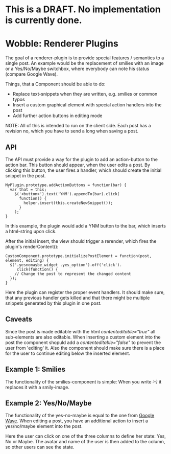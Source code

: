 # This is a __DRAFT__. No implementation is currently done.

# Wobble: Renderer Plugins

The goal of a renderer-plugin is to provide special features / semantics to a single post. An example would be the replacement of smilies with an image or a Yes/No/Maybe switchbox, where everybody can note his status (compare Google Wave).

Things, that a Component should be able to do:

 * Replace text-snippets when they are written, e.g. smilies or common typos
 * Insert a custom graphical element with special action handlers into the post
 * Add further action buttons in editing mode

NOTE: All of this is intended to run on the client side. Each post has a revision no, which you have to send a long when saving a post.

## API

The API must provide a way for the plugin to add an action-button to the action bar. This button should appear, when the user edits a post. By clicking this button, the user fires a handler, which should create the initial snippet in the post.

    MyPlugin.prototype.addActionButtons = function(bar) {
      var that = this;
        $('<button>').text('YNM').appendTo(bar).click(
          function() {
            helper.insert(this.createNewSnippet());
          }
        );
    }
 
In this example, the plugin would add a YNM button to the bar, which inserts a html-string upon click.
    
After the initial insert, the view should trigger a rerender, which fires the plugin's renderContent():

    CustomComponent.prototype.initializePostElement = function(post, element, editing) {
      $('.yesnomaybe_widget .yes_option').off('click').
         click(function() {
        // Change the post to represent the changed content 
      });
    }
    
Here the plugin can register the proper event handlers. It should make sure, that any previous handler gets killed and that there might be multiple snippets generated by this plugin in one post.


## Caveats
Since the post is made editable with the html *contenteditable="true"* all sub-elements are also editable. When inserting a custom element into the post the component shopuld add a *contenteditable="false"* to prevent the user from 'editing' it. Also the component should make sure there is a place for the user to continue editing below the inserted element.

## Example 1: Smilies

The functionality of the smilies-component is simple: When you write _:-)_ it replaces it with a smily-image.

## Example 2: Yes/No/Maybe

The functionality of the yes-no-maybe is equal to the one from [Google Wave][1]. When editing a post, you have an additional action to insert a yes/no/maybe element into the post.

Here the user can click on one of the three columns to define her state: Yes, No or Maybe. The avatar and name of the user is then added to the column, so other users can see the state.

[1]: http://wave.google.com